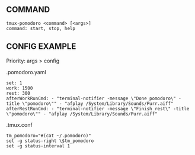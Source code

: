 ## COMMAND

```
tmux-pomodoro <command> [<args>]
command: start, stop, help
```

## CONFIG EXAMPLE

Priority: args > config

.pomodoro.yaml

```
set: 1
work: 1500
rest: 300
afterWorkRunCmd: - "terminal-notifier -message \"Done pomodoro\" -title \"pomodoro\"" - "afplay /System/Library/Sounds/Purr.aiff"
afterRestRunCmd: - "terminal-notifier -message \"Finish rest\" -title \"pomodoro\"" - "afplay /System/Library/Sounds/Purr.aiff"
```

.tmux.conf

```
tm_pomodoro="#(cat ~/.pomodoro)"
set -g status-right \$tm_pomodoro
set -g status-interval 1
```
